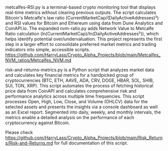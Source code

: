 metcalfes-RSI.py is a terminal-based crypto monitoring tool that displays real-time metrics without clearing previous outputs. The script calculates Bitcoin's Metcalfe's law ratio (CurrentMarketCap/(DailyActiveAddresses)²) and RSI values for Bitcoin and Ethereum using data from Dune Analytics and CoinAPI.io. The expanded nvm-ratio.py adds Network Value to Metcalfe Ratio calculation (ln(CurrentMarketCap)/ln(DailyActiveAddresses²)), which helps identify potential over/undervaluation. This project represents the first step in a larger effort to consolidate preferred market metrics and trading indicators into simple, accessible scripts. https://github.com/HarryLass/Crypto_Alpha_Projects/blob/main/Metcalfes_NVM_ratios/Metcalfes_NVM.md

risk-and-returns-metrics.py is a Python script that analyzes market data and calculates key financial metrics for a handpicked group of cryptocurrencies (​​BTC, ETH, AAVE, ADA, CRV, DOGE, HBAR, SOL, SHIB, SUI, TON, XRP). This script automates the process of fetching historical price data from CoinAPI and calculates comprehensive risk and performance analytics across multiple time frequencies. This script processes Open, High, Low, Close, and Volume (OHLCV) data for the selected assets and presents the insights via a console dashboard as well as an Excel report. Segmented into daily, weekly, and monthly intervals, the metrics enable a detailed analysis on the performance of each cryptocurrency against Bitcoin. 

Please check https://github.com/HarryLass/Crypto_Alpha_Projects/blob/main/Risk_Returns/Risk-and-Returns.md for full documentation of this script. 


